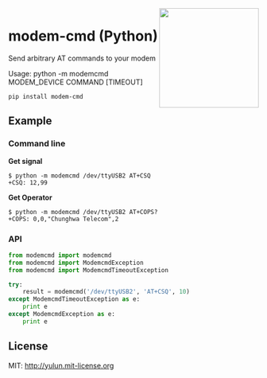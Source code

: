<a href="https://github.com/imZack/modem-cmd">
    <img src="https://cloud.githubusercontent.com/assets/690703/5554509/d42851c4-8c98-11e4-8438-cc35dc7d8bf5.png" align="right" width="200px;" />
</a>

modem-cmd (Python)
==================

Send arbitrary AT commands to your modem

Usage: python -m modemcmd MODEM_DEVICE COMMAND [TIMEOUT]

`pip install modem-cmd`

Example
-------

### Command line
**Get signal**

    $ python -m modemcmd /dev/ttyUSB2 AT+CSQ
    +CSQ: 12,99

**Get Operator**

    $ python -m modemcmd /dev/ttyUSB2 AT+COPS?
    +COPS: 0,0,"Chunghwa Telecom",2

### API

```py
from modemcmd import modemcmd
from modemcmd import ModemcmdException
from modemcmd import ModemcmdTimeoutException

try:
    result = modemcmd('/dev/ttyUSB2', 'AT+CSQ', 10)
except ModemcmdTimeoutException as e:
    print e
except ModemcmdException as e:
    print e
```

License
-------
MIT: http://yulun.mit-license.org
